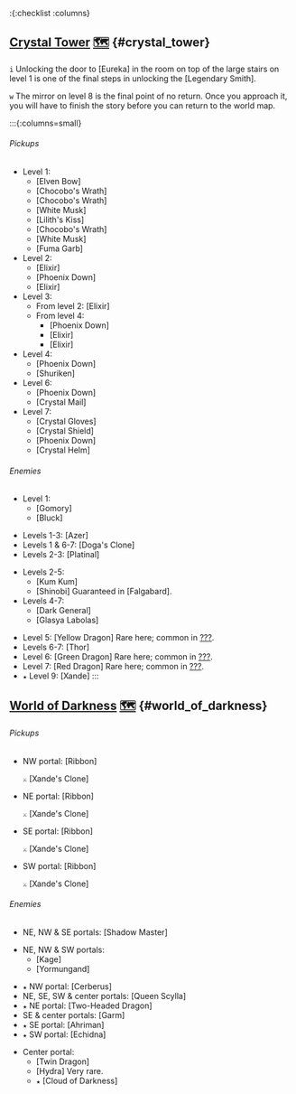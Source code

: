 :{:checklist :columns}

## [Crystal Tower](@) [🗺️](https://gamefaqs.gamespot.com/pc/793808-final-fantasy-iii/map/7031-crystal-tower) {#crystal_tower}

`i` Unlocking the door to [Eureka] in the room on top of the large stairs on level 1 is one of the final steps in unlocking the [Legendary Smith].

`w` The mirror on level 8 is the final point of no return. Once you approach it, you will have to finish the story before you can return to the world map.

:::{:columns=small}
###### Pickups
- Level 1:
  * [Elven Bow]
  * [Chocobo's Wrath]
  * [Chocobo's Wrath]
  * [White Musk]
  * [Lilith's Kiss]
  * [Chocobo's Wrath]
  * [White Musk]
  * [Fuma Garb]
- Level 2:
  * [Elixir]
  * [Phoenix Down]
  * [Elixir]
- Level 3:
  * From level 2: [Elixir]
  - From level 4:
    * [Phoenix Down]
    * [Elixir]
    * [Elixir]
- Level 4:
  * [Phoenix Down]
  * [Shuriken]
- Level 6:
  * [Phoenix Down]
  * [Crystal Mail]
- Level 7:
  * [Crystal Gloves]
  * [Crystal Shield]
  * [Phoenix Down]
  * [Crystal Helm]
###### Enemies
- Level 1: 
  * [Gomory]
  * [Bluck]
* Levels 1-3: [Azer]
* Levels 1 & 6-7: [Doga's Clone]
* Levels 2-3: [Platinal]
- Levels 2-5: 
  * [Kum Kum]
  * [Shinobi]
    Guaranteed in [Falgabard].
- Levels 4-7:
  * [Dark General]
  * [Glasya Labolas]
* Level 5: [Yellow Dragon]
  Rare here; common in [???](bonus).
* Levels 6-7: [Thor]
* Level 6: [Green Dragon]
  Rare here; common in [???](bonus).
* Level 7: [Red Dragon]
  Rare here; common in [???](bonus).
* `★` Level 9: [Xande]
:::



## [World of Darkness](@) [🗺️](https://gamefaqs.gamespot.com/pc/793808-final-fantasy-iii/map/7030-world-of-darkness) {#world_of_darkness}

###### Pickups
* NW portal: [Ribbon]

  `⚔️` [Xande's Clone]
* NE portal: [Ribbon]

  `⚔️` [Xande's Clone]
* SE portal: [Ribbon]

  `⚔️` [Xande's Clone]
* SW portal: [Ribbon]

  `⚔️` [Xande's Clone]

###### Enemies
* NE, NW & SE portals: [Shadow Master]
- NE, NW & SW portals: 
  * [Kage]
  * [Yormungand]
* `★` NW portal: [Cerberus]
* NE, SE, SW & center portals: [Queen Scylla]
* `★` NE portal: [Two-Headed Dragon]
* SE & center portals: [Garm]
* `★` SE portal: [Ahriman]
* `★` SW portal: [Echidna]
- Center portal:
  * [Twin Dragon]
  * [Hydra]
    Very rare.
  * `★` [Cloud of Darkness]